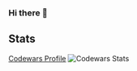 ### Hi there 👋


## Stats
[Codewars Profile](https://www.codewars.com/users/kirabin)
![Codewars Stats](https://www.codewars.com/users/kirabin/badges/large)


<!--
**kirabin/kirabin** is a ✨ _special_ ✨ repository because its `README.md` (this file) appears on your GitHub profile.

Here are some ideas to get you started:

- 🔭 I’m currently working on ...
- 🌱 I’m currently learning ...
- 👯 I’m looking to collaborate on ...
- 🤔 I’m looking for help with ...
- 💬 Ask me about ...
- 📫 How to reach me: ...
- 😄 Pronouns: ...
- ⚡ Fun fact: ...
-->
